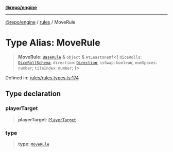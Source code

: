 [**@repo/engine**](../../README.md)

***

[@repo/engine](../../modules.md) / [rules](../README.md) / MoveRule

# Type Alias: MoveRule

> **MoveRule**: [`BaseRule`](BaseRule.md) & `object` & `AtLeastOneOf`\<\{ `diceRolls`: [`DiceRollSchema`](../interfaces/DiceRollSchema.md); `direction`: [`Direction`](../enumerations/Direction.md); `isSwap`: `boolean`; `numSpaces`: `number`; `tileIndex`: `number`; \}\>

Defined in: [rules/rules.types.ts:174](https://github.com/alexqguo/drinking-board-game-v3/blob/423d7f07a24c1ecc390d54885c4978f1235ed349/packages/engine/src/rules/rules.types.ts#L174)

## Type declaration

### playerTarget

> **playerTarget**: [`PlayerTarget`](PlayerTarget.md)

### type

> **type**: [`MoveRule`](../enumerations/RuleType.md#moverule)

